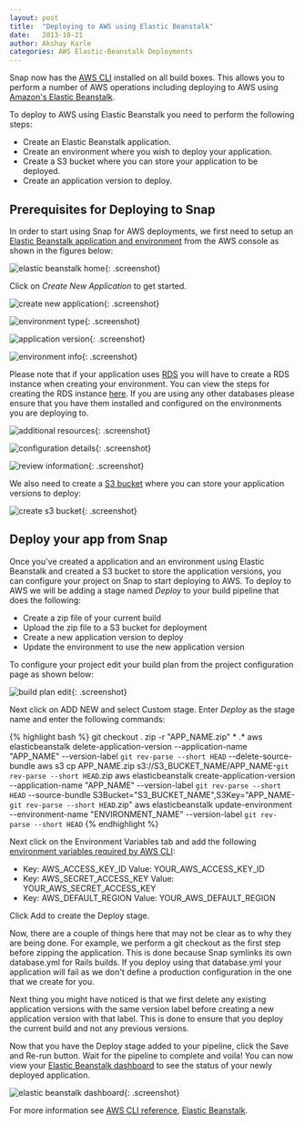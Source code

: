 ```yaml
---
layout: post
title:  "Deploying to AWS using Elastic Beanstalk"
date:   2013-10-21
author: Akshay Karle
categories: AWS Elastic-Beanstalk Deployments
---
```


Snap now has the [AWS CLI](http://aws.amazon.com/cli/) installed on all build boxes. This allows you to perform a number of AWS operations including deploying to AWS using [Amazon's Elastic Beanstalk](http://aws.amazon.com/elasticbeanstalk/).

To deploy to AWS using Elastic Beanstalk you need to perform the following steps:
* Create an Elastic Beanstalk application.
* Create an environment where you wish to deploy your application.
* Create a S3 bucket where you can store your application to be deployed.
* Create an application version to deploy.

## Prerequisites for Deploying to Snap

In order to start using Snap for AWS deployments, we first need to setup an [Elastic Beanstalk application and environment](https://console.aws.amazon.com/elasticbeanstalk/home) from the AWS console as shown in the figures below:

![elastic beanstalk home](/assets/images/screenshots/aws-elastic-beanstalk/elastic-beanstalk-home.png){: .screenshot}

Click on *Create New Application* to get started.

![create new application](/assets/images/screenshots/aws-elastic-beanstalk/application-info.png){: .screenshot}

![environment type](/assets/images/screenshots/aws-elastic-beanstalk/environment-type.png){: .screenshot}

![application version](/assets/images/screenshots/aws-elastic-beanstalk/application-version.png){: .screenshot}

![environment info](/assets/images/screenshots/aws-elastic-beanstalk/environment-info.png){: .screenshot}

Please note that if your application uses [RDS](http://aws.amazon.com/rds/) you will have to create a RDS instance when creating your environment. You can view the steps for creating the RDS instance [here](http://docs.aws.amazon.com/elasticbeanstalk/latest/dg/create_deploy_Ruby.rds.html). If you are using any other databases please ensure that you have them installed and configured on the environments you are deploying to.

![additional resources](/assets/images/screenshots/aws-elastic-beanstalk/additional-resources.png){: .screenshot}

![configuration details](/assets/images/screenshots/aws-elastic-beanstalk/configuration-details.png){: .screenshot}

![review information](/assets/images/screenshots/aws-elastic-beanstalk/review-information.png){: .screenshot}

We also need to create a [S3 bucket](https://console.aws.amazon.com/s3/home) where you can store your application versions to deploy:

![create s3 bucket](/assets/images/screenshots/aws-elastic-beanstalk/create-s3-bucket.png){: .screenshot}

## Deploy your app from Snap

Once you've created a application and an environment using Elastic Beanstalk and created a S3 bucket to store the application versions, you can configure your project on Snap to start deploying to AWS. To deploy to AWS we will be adding a stage named *Deploy* to your build pipeline that does the following:

* Create a zip file of your current build
* Upload the zip file to a S3 bucket for deployment
* Create a new application version to deploy
* Update the environment to use the new application version

To configure your project edit your build plan from the project configuration page as shown below:

![build plan edit](/assets/images/screenshots/aws-elastic-beanstalk/build-plan-edit.png){: .screenshot}

Next click on ADD NEW and select Custom stage. Enter *Deploy* as the stage name and enter the following commands:

{% highlight bash %}
git checkout .
zip -r "APP_NAME.zip" * .*
aws elasticbeanstalk delete-application-version --application-name "APP_NAME" --version-label `git rev-parse --short HEAD` --delete-source-bundle
aws s3 cp APP_NAME.zip s3://S3_BUCKET_NAME/APP_NAME-`git rev-parse --short HEAD`.zip
aws elasticbeanstalk create-application-version --application-name "APP_NAME" --version-label `git rev-parse --short HEAD` --source-bundle S3Bucket="S3_BUCKET_NAME",S3Key="APP_NAME-`git rev-parse --short HEAD`.zip"
aws elasticbeanstalk update-environment --environment-name "ENVIRONMENT_NAME" --version-label `git rev-parse --short HEAD`
{% endhighlight %}

Next click on the Environment Variables tab and add the following [environment variables required by AWS CLI](http://docs.aws.amazon.com/cli/latest/userguide/cli-chap-getting-started.html#config-settings-and-precedence):

* Key: AWS_ACCESS_KEY_ID      Value: YOUR_AWS_ACCESS_KEY_ID
* Key: AWS_SECRET_ACCESS_KEY  Value: YOUR_AWS_SECRET_ACCESS_KEY
* Key: AWS_DEFAULT_REGION     Value: YOUR_AWS_DEFAULT_REGION

Click Add to create the Deploy stage.

Now, there are a couple of things here that may not be clear as to why they are being done. For example, we perform a git checkout as the first step before zipping the application. This is done because Snap symlinks its own database.yml for Rails builds. If you deploy using that database.yml your application will fail as we don't define a production configuration in the one that we create for you. 

Next thing you might have noticed is that we first delete any existing application versions with the same version label before creating a new application version with that label. This is done to ensure that you deploy the current build and not any previous versions.

Now that you have the Deploy stage added to your pipeline, click the Save and Re-run button. Wait for the pipeline to complete and voila! You can now view your [Elastic Beanstalk dashboard](https://console.aws.amazon.com/elasticbeanstalk/home) to see the status of your newly deployed application.

![elastic beanstalk dashboard](/assets/images/screenshots/aws-elastic-beanstalk/elastic-beanstalk-dashboard.png){: .screenshot}

For more information see [AWS CLI reference](http://docs.aws.amazon.com/cli/latest/reference/), [Elastic Beanstalk](http://docs.aws.amazon.com/elasticbeanstalk/latest/dg/Welcome.html).
